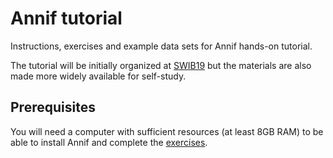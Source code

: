 # Annif tutorial

Instructions, exercises and example data sets for Annif hands-on tutorial.

The tutorial will be initially organized at [SWIB19]() but the materials are also made more widely available for self-study.

## Prerequisites

You will need a computer with sufficient resources (at least 8GB RAM) to be able to install Annif and complete the [exercises](exercises).
